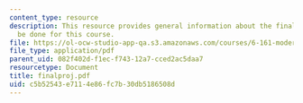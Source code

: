 ```yaml
---
content_type: resource
description: This resource provides general information about the final project to
  be done for this course.
file: https://ol-ocw-studio-app-qa.s3.amazonaws.com/courses/6-161-modern-optics-project-laboratory-fall-2005/c5b52543e7114e86fc7b30db5186508d_finalproj.pdf
file_type: application/pdf
parent_uid: 082f402d-f1ec-f743-12a7-cced2ac5daa7
resourcetype: Document
title: finalproj.pdf
uid: c5b52543-e711-4e86-fc7b-30db5186508d
---
```

